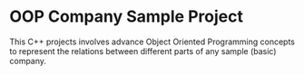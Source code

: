 # OOP Company Sample Project
This C++ projects involves advance Object Oriented Programming concepts to represent the relations between different parts of any sample (basic) company.
